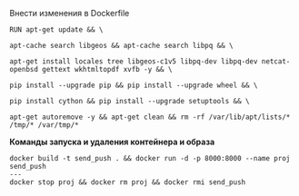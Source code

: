 Внести изменения в Dockerfile
```
RUN apt-get update && \

apt-cache search libgeos && apt-cache search libpq && \

apt-get install locales tree libgeos-c1v5 libpq-dev libpq-dev netcat-openbsd gettext wkhtmltopdf xvfb -y && \

pip install --upgrade pip && pip install --upgrade wheel && \

pip install cython && pip install --upgrade setuptools && \

apt-get autoremove -y && apt-get clean && rm -rf /var/lib/apt/lists/* /tmp/* /var/tmp/*
```

**Команды запуска и удаления контейнера и образа**
```
docker build -t send_push . && docker run -d -p 8000:8000 --name proj send_push
---
docker stop proj && docker rm proj && docker rmi send_push
```

